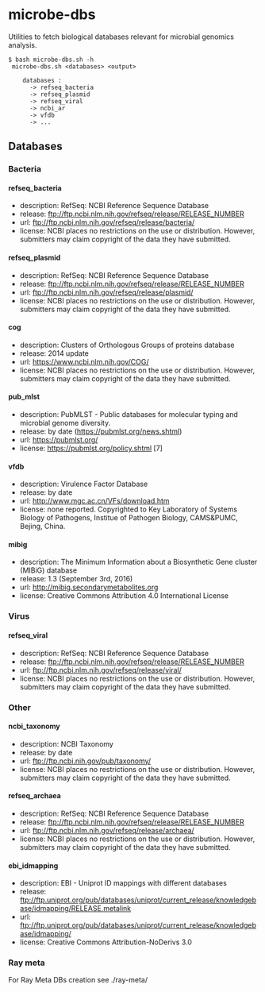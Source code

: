 # microbe-dbs #

Utilities to fetch biological databases relevant for microbial genomics analysis.

```
$ bash microbe-dbs.sh -h
 microbe-dbs.sh <databases> <output>
    
    databases :
      -> refseq_bacteria
      -> refseq_plasmid
      -> refseq_viral
      -> ncbi_ar
      -> vfdb
      -> ...
```

## Databases ##

### Bacteria ###

#### refseq_bacteria ####

* description: RefSeq: NCBI Reference Sequence Database
* release: ftp://ftp.ncbi.nlm.nih.gov/refseq/release/RELEASE_NUMBER
* url: ftp://ftp.ncbi.nlm.nih.gov/refseq/release/bacteria/
* license: NCBI places no restrictions on the use or distribution. However, submitters may claim copyright of the data they have submitted.

#### refseq_plasmid ####

* description: RefSeq: NCBI Reference Sequence Database
* release: ftp://ftp.ncbi.nlm.nih.gov/refseq/release/RELEASE_NUMBER
* url: ftp://ftp.ncbi.nlm.nih.gov/refseq/release/plasmid/
* license: NCBI places no restrictions on the use or distribution. However, submitters may claim copyright of the data they have submitted.

#### cog ####

* description: Clusters of Orthologous Groups of proteins database
* release: 2014 update
* url: https://www.ncbi.nlm.nih.gov/COG/
* license: NCBI places no restrictions on the use or distribution. However, submitters may claim copyright of the data they have submitted.

#### pub_mlst ####

* description: PubMLST - Public databases for molecular typing and microbial genome diversity.
* release: by date (https://pubmlst.org/news.shtml)
* url: https://pubmlst.org/
* license: https://pubmlst.org/policy.shtml [7]

#### vfdb ####

* description: Virulence Factor Database
* release: by date
* url: http://www.mgc.ac.cn/VFs/download.htm
* license: none reported. Copyrighted to Key Laboratory of Systems Biology of Pathogens, Institue of Pathogen Biology, CAMS&PUMC, Bejing, China.

#### mibig ####

* description: The Minimum Information about a Biosynthetic Gene cluster (MIBiG) database
* release: 1.3 (September 3rd, 2016)
* url: http://mibig.secondarymetabolites.org
* license: Creative Commons Attribution 4.0 International License


### Virus ###

#### refseq_viral ####

* description: RefSeq: NCBI Reference Sequence Database
* release: ftp://ftp.ncbi.nlm.nih.gov/refseq/release/RELEASE_NUMBER
* url: ftp://ftp.ncbi.nlm.nih.gov/refseq/release/viral/
* license: NCBI places no restrictions on the use or distribution. However, submitters may claim copyright of the data they have submitted.


### Other ###

#### ncbi_taxonomy ####

* description: NCBI Taxonomy
* release: by date
* url: ftp://ftp.ncbi.nih.gov/pub/taxonomy/
* license: NCBI places no restrictions on the use or distribution. However, submitters may claim copyright of the data they have submitted.

#### refseq_archaea ####

* description: RefSeq: NCBI Reference Sequence Database
* release: ftp://ftp.ncbi.nlm.nih.gov/refseq/release/RELEASE_NUMBER
* url: ftp://ftp.ncbi.nlm.nih.gov/refseq/release/archaea/
* license: NCBI places no restrictions on the use or distribution. However, submitters may claim copyright of the data they have submitted.

#### ebi_idmapping ####

* description: EBI - Uniprot ID mappings with different databases
* release: ftp://ftp.uniprot.org/pub/databases/uniprot/current_release/knowledgebase/idmapping/RELEASE.metalink
* url: ftp://ftp.uniprot.org/pub/databases/uniprot/current_release/knowledgebase/idmapping/
* license: Creative Commons Attribution-NoDerivs 3.0


### Ray meta ###

For Ray Meta DBs creation see ./ray-meta/
